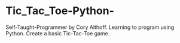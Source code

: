 # Tic_Tac_Toe-Python-
Self-Taught-Programmer by Cory Althoff.
Learning to program using Python.
Create a basic Tic-Tac-Toe game. 


